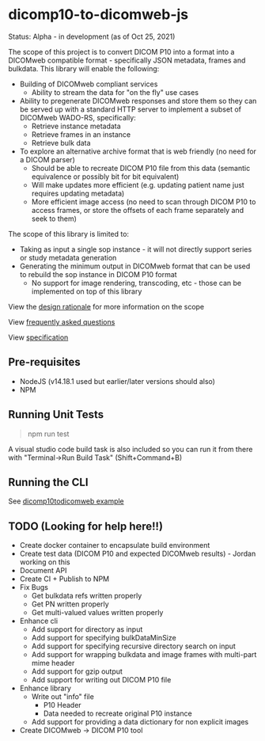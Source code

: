 # dicomp10-to-dicomweb-js

Status: Alpha - in development (as of Oct 25, 2021)

The scope of this project is to convert DICOM P10 into a format into a DICOMweb compatible format - specifically JSON metadata, frames and bulkdata.  This library will enable the following:
* Building of DICOMweb compliant services
  * Ability to stream the data for "on the fly" use cases
* Ability to pregenerate DICOMweb responses and store them so they can be served up with a standard HTTP server to implement a subset of DICOMweb WADO-RS, specifically:
  * Retrieve instance metadata 
  * Retrieve frames in an instance
  * Retrieve bulk data
* To explore an alternative archive format that is web friendly (no need for a DICOM parser)
  * Should be able to recreate DICOM P10 file from this data (semantic equivalence or possibly bit for bit equivalent)
  * Will make updates more efficient (e.g. updating patient name just requires updating metadata)
  * More efficient image access (no need to scan through DICOM P10 to access frames, or store the offsets of each frame separately and seek to them) 

The scope of this library is limited to:
* Taking as input a single sop instance - it will not directly support series or study metadata generation
* Generating the minimum output in DICOMweb format that can be used to rebuild the sop instance in DICOM P10 format
  * No support for image rendering, transcoding, etc - those can be implemented on top of this library

View the [design rationale](docs/design.md) for more information on the scope

View [frequently asked questions](docs/faq.md)

View [specification](docs/spec.md)

## Pre-requisites

* NodeJS (v14.18.1 used but earlier/later versions should also)
* NPM

## Running Unit Tests

> npm run test

A visual studio code build task is also included so you can run it from there with "Terminal->Run Build Task" (Shift+Command+B)

## Running the CLI

See [dicomp10todicomweb example](examples/dicomp10todicomweb/README.md)

## TODO (Looking for help here!!)

* Create docker container to encapsulate build environment
* Create test data (DICOM P10 and expected DICOMweb results) - Jordan working on this
* Document API
* Create CI + Publish to NPM
* Fix Bugs
    * Get bulkdata refs written properly
    * Get PN written properly
    * Get multi-valued values written properly
* Enhance cli
    * Add support for directory as input
    * Add support for specifying bulkDataMinSize
    * Add support for specifying recursive directory search on input
    * Add support for wrapping bulkdata and image frames with multi-part mime header
    * Add support for gzip output
    * Add support for writing out DICOM P10 file
* Enhance library
    * Write out "info" file
        * P10 Header
        * Data needed to recreate original P10 instance
    * Add support for providing a data dictionary for non explicit images
* Create DICOMweb -> DICOM P10 tool
